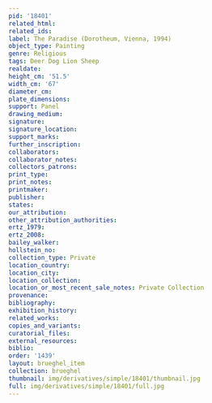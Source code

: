 ```yaml
---
pid: '18401'
related_html: 
related_ids: 
label: The Paradise (Dorotheum, Vienna, 1994)
object_type: Painting
genre: Religious
tags: Deer Dog Lion Sheep
realdate: 
height_cm: '51.5'
width_cm: '67'
diameter_cm: 
plate_dimensions: 
support: Panel
drawing_medium: 
signature: 
signature_location: 
support_marks: 
further_inscription: 
collaborators: 
collaborator_notes: 
collectors_patrons: 
print_type: 
print_notes: 
printmaker: 
publisher: 
states: 
our_attribution: 
other_attribution_authorities: 
ertz_1979: 
ertz_2008: 
bailey_walker: 
hollstein_no: 
collection_type: Private
location_country: 
location_city: 
location_collection: 
location_or_most_recent_sale_notes: Private Collection
provenance: 
bibliography: 
exhibition_history: 
related_works: 
copies_and_variants: 
curatorial_files: 
external_resources: 
biblio: 
order: '1439'
layout: brueghel_item
collection: brueghel
thumbnail: img/derivatives/simple/18401/thumbnail.jpg
full: img/derivatives/simple/18401/full.jpg
---
```


